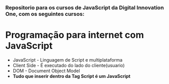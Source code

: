 ### Repositorio para os cursos de JavaScript da Digital Innovation One, com os seguintes cursos:
# Programação para internet com JavaScript
- JavaScript - Linguagem de Script e multiplataforma
- Client Side - É executado do lado do cliente(usuario)
- DOM - Document Object Model
- **Tudo que inserir dentro da Tag Script é um JavaScript**
